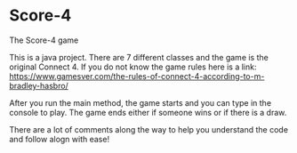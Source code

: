 # Score-4
The Score-4 game

This is a java project. There are 7 different classes and the game is the original Connect 4. 
If you do not know the game rules here is a link: https://www.gamesver.com/the-rules-of-connect-4-according-to-m-bradley-hasbro/

After you run the main method, the game starts and you can type in the console to play.
The game ends either if someone wins or if there is a draw.

There are a lot of comments along the way to help you understand the code and follow alogn with ease!
